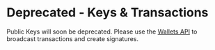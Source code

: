 # Deprecated - Keys & Transactions

Public Keys will soon be deprecated. Please use the [Wallets API](../../wallets/create-wallet.md) to broadcast transactions and create signatures.
